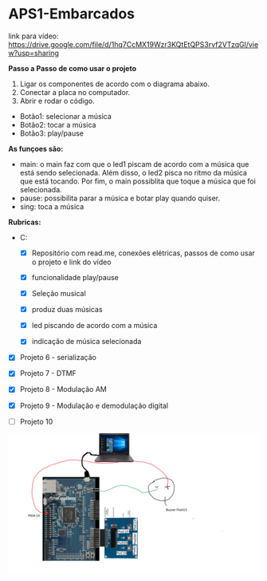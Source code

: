 # APS1-Embarcados
link para vídeo: https://drive.google.com/file/d/1hq7CcMX19Wzr3KQtEtQPS3rvf2VTzqGl/view?usp=sharing

**Passo a Passo de como usar o projeto**
1. Ligar os componentes de acordo com o diagrama abaixo.
2. Conectar a placa no computador. 
3. Abrir e rodar o código.
- Botão1: selecionar a música
- Botão2: tocar a música
- Botão3: play/pause

**As funçoes são:**

- main: o main faz com que o led1 piscam de acordo com a música que está sendo selecionada.
 Além disso, o led2 pisca no ritmo da música que está tocando. Por fim, o main possiblita
que toque a música que foi selecionada. 
- pause: possibilita parar a música e botar play quando quiser.
- sing: toca a música

**Rubricas:**
- C:
  - [x] Repositório com read.me, conexões elétricas, passos de como usar o projeto e link do vídeo

  - [x] funcionalidade play/pause

  - [x] Seleção musical

  - [x] produz duas músicas

  - [x] led piscando de acordo com a música

  - [x] indicação de música selecionada
 


 - [x] Projeto 6 - serialização

 - [x] Projeto 7 - DTMF

 - [x] Projeto 8 - Modulação AM

 - [x] Projeto 9 - Modulação e demodulação digital

 - [ ] Projeto 10


![](desenho_APS1.png)
